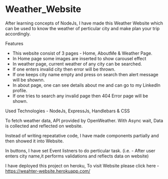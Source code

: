 # Weather_Website

After learning concepts of NodeJs, I have made this Weather Website which can be used to know the weather of perticular city and make plan your trip accordingly.

Features
- This website consist of 3 pages - Home, AboutMe & Weather Page.
- In Home page some images are inserted to show carousel effect
- In weather page, current weather of any city can be searched. 
- If one enters invalid city then error will be thrown.
- If one keeps city name empty and press on search then alert message will be shownn.
- In about page, one can see details about me and can go to my LinkedIn profile.
- If one tries to search any invalid page then 404 Error page will be shown.

Used Technologies - NodeJs, ExpressJs, Handlebars & CSS

To fetch weather data, API provided by OpenWeather.
With Async wait, Data is collected and reflected on website.

Instead of writing repeatative code, I have made components partially and then showed it into Website.

In buttons, I have set Event listners to do perticular task. (i.e. - After user enters city name,it performs validations and reflects data on website)

I have deployed this project on heroku, To visit Website please click here - https://weahter-website.herokuapp.com/
